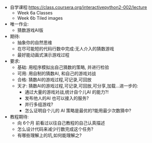 - 自学课程:https://class.coursera.org/interactivepython2-002/lecture
    + Week 6a Classes
    + Week 6b Tiled images
- 唯一作业:
    + 猜数游戏AI版
- 期待:
    + 抽象你的自然思维
    + 在尽可能短的代码行数中完成:无人介入的猜数游戏
    + 最好能动画式演示游戏过程
- 要求:
    + 基础: 用程序模拟出自己猜数的策略, 并进行检验
    + 可用: 用自制的猜数AI, 和自己的游戏对战
    + 合格: 猜数AI的游戏过程,可记录,可回放
    + 天才: 猜数AI的游戏过程,可记录,可回放,可分享,加载...进一步的:
        * 通过大量的游戏对战,统计自个儿AI 的能力?! 
        * 发布他人的AI 也可以接入的服务?
        * 并行多组游戏?
        * 怎么证明自个儿的 AI 策略是最优的?能用最少次数猜中?
- 教程期待:
    + 向 6个月 前看过以往自己教程的自己认真描述
    + 怎么设计代码来减少行数完成这个任务?
    + 有哪些理解上的坑,如何能理解之?

